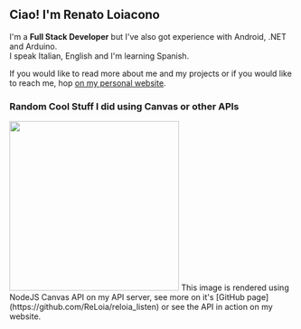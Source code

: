 ## **Ciao!** I'm Renato Loiacono
I'm a **Full Stack Developer** but I've also got experience with Android, .NET and Arduino.  
I speak Italian, English and I'm learning Spanish.  
  
  
If you would like to read more about me and my projects or if you would like to reach me, hop [on my personal website](https://reloia.github.io).  

### Random Cool Stuff I did using Canvas or other APIs
<img src="https://glitch-proxy.vercel.app/reloia-listen/widgets/listening?borderRadius=10" width=300 />  
This image is rendered using NodeJS Canvas API on my API server, see more on it's [GitHub page](https://github.com/ReLoia/reloia_listen) or see the API in action on my website.
